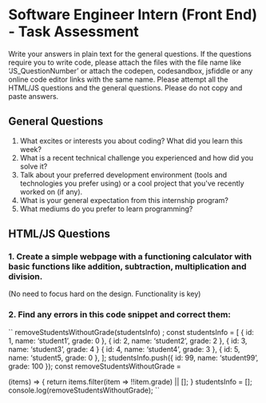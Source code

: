 # Software Engineer Intern (Front End) - Task Assessment
Write your answers in plain text for the general questions. If the questions require you to write code, please attach the files with the file name like ‘JS_QuestionNumber’ or attach the codepen, codesandbox, jsfiddle or any online code editor links with the same name. Please attempt all the HTML/JS questions and the general questions. Please do not copy and paste answers.

## General Questions
1. What excites or interests you about coding? What did you learn this week? 
2. What is a recent technical challenge you experienced and how did you solve it? 
3. Talk about your preferred development environment (tools and technologies you prefer using) or a cool project that you've recently worked on (if any). 
4. What is your general expectation from this internship program? 
5. What mediums do you prefer to learn programming?

## HTML/JS Questions
### 1. Create a simple webpage with a functioning calculator with basic functions like addition, subtraction, multiplication and division. 
(No need to focus hard on the design. Functionality is key) 

### 2. Find any errors in this code snippet and correct them:

``
removeStudentsWithoutGrade(studentsInfo)
; const studentsInfo = [
{ id: 1, name: ‘student1’, grade: 0 }, { id: 2, name:
‘student2’, grade: 2 }, { id: 3, name: ‘student3’, grade: 4 } {
id: 4, name: ‘student4’, grade: 3 }, { id: 5, name: ‘student5,
grade: 0 }, ]; studentsInfo.push({ id: 99, name: ‘student99’,
grade: 100 }); const removeStudentsWithoutGrade =

(items) => {
return items.filter(item => !!item.grade) || []; }
studentsInfo = [];
console.log(removeStudentsWithoutGrade); ``

